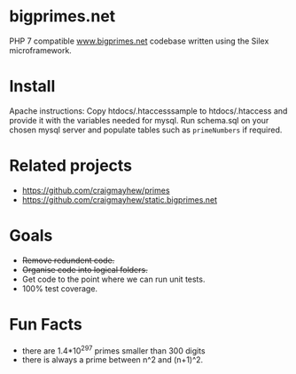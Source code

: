 bigprimes.net
======

PHP 7 compatible www.bigprimes.net codebase written using the Silex microframework. 

Install
===

Apache instructions: Copy htdocs/.htaccesssample to htdocs/.htaccess and provide it with the variables needed for mysql. Run schema.sql on your chosen mysql server and populate tables such as `primeNumbers` if required.

Related projects
===

- https://github.com/craigmayhew/primes
- https://github.com/craigmayhew/static.bigprimes.net

Goals
===

- ~~Remove redundent code.~~
- ~~Organise code into logical folders.~~
- Get code to the point where we can run unit tests.
- 100% test coverage.

Fun Facts
===

- there are 1.4\*10<sup>297</sup> primes smaller than 300 digits
- there is always a prime between n^2 and (n+1)^2.

